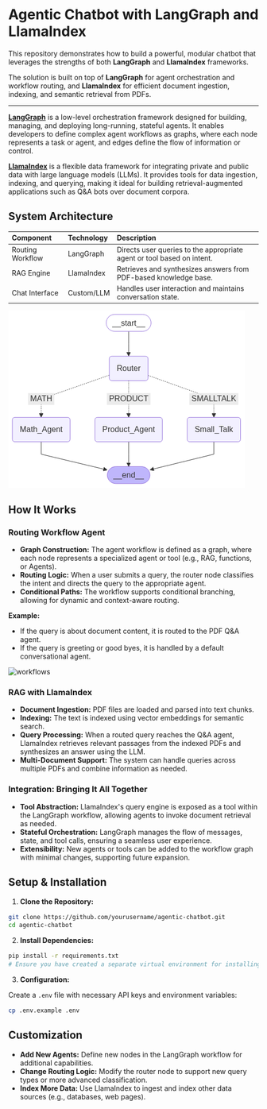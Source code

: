 # Agentic Chatbot with LangGraph and LlamaIndex

This repository demonstrates how to build a powerful, modular chatbot that leverages the strengths of both **LangGraph** and **LlamaIndex** frameworks.

The solution is built on top of **LangGraph** for agent orchestration and workflow routing, and **LlamaIndex** for efficient document ingestion, indexing, and semantic retrieval from PDFs.

---

[**LangGraph**](https://langchain-ai.github.io/langgraph/) is a low-level orchestration framework designed for building, managing, and deploying long-running, stateful agents. It enables developers to define complex agent workflows as graphs, where each node represents a task or agent, and edges define the flow of information or control.

[**LlamaIndex**](https://docs.llamaindex.ai/en/stable/) is a flexible data framework for integrating private and public data with large language models (LLMs). It provides tools for data ingestion, indexing, and querying, making it ideal for building retrieval-augmented applications such as Q\&A bots over document corpora.


## System Architecture

| Component | Technology | Description |
| :-- | :-- | :-- |
| Routing Workflow | LangGraph | Directs user queries to the appropriate agent or tool based on intent. |
| RAG Engine | LlamaIndex | Retrieves and synthesizes answers from PDF-based knowledge base. |
| Chat Interface | Custom/LLM | Handles user interaction and maintains conversation state. |

![routing-workflow.png](images/routing-workflow.png)

## How It Works

### Routing Workflow Agent

- **Graph Construction:** The agent workflow is defined as a graph, where each node represents a specialized agent or tool (e.g., RAG, functions, or Agents).
- **Routing Logic:** When a user submits a query, the router node classifies the intent and directs the query to the appropriate agent.
- **Conditional Paths:** The workflow supports conditional branching, allowing for dynamic and context-aware routing.

**Example:**

- If the query is about document content, it is routed to the PDF Q\&A agent.
- If the query is greeting or good byes, it is handled by a default conversational agent.

![workflows](image.png)

### RAG with LlamaIndex

- **Document Ingestion:** PDF files are loaded and parsed into text chunks.
- **Indexing:** The text is indexed using vector embeddings for semantic search.
- **Query Processing:** When a routed query reaches the Q\&A agent, LlamaIndex retrieves relevant passages from the indexed PDFs and synthesizes an answer using the LLM.
- **Multi-Document Support:** The system can handle queries across multiple PDFs and combine information as needed.


### Integration: Bringing It All Together

- **Tool Abstraction:** LlamaIndex's query engine is exposed as a tool within the LangGraph workflow, allowing agents to invoke document retrieval as needed.
- **Stateful Orchestration:** LangGraph manages the flow of messages, state, and tool calls, ensuring a seamless user experience.
- **Extensibility:** New agents or tools can be added to the workflow graph with minimal changes, supporting future expansion.


## Setup \& Installation

1. **Clone the Repository:**

```bash
git clone https://github.com/yourusername/agentic-chatbot.git
cd agentic-chatbot
```

2. **Install Dependencies:**

```bash
pip install -r requirements.txt
# Ensure you have created a separate virtual environment for installing these packages
```

3. **Configuration:**

Create a `.env` file with necessary API keys and environment variables:

```bash
cp .env.example .env
```

## Customization

- **Add New Agents:** Define new nodes in the LangGraph workflow for additional capabilities.
- **Change Routing Logic:** Modify the router node to support new query types or more advanced classification.
- **Index More Data:** Use LlamaIndex to ingest and index other data sources (e.g., databases, web pages).